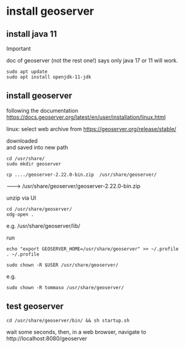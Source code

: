 # install geoserver

## install java 11

>[!IMPORTANT] 
> doc of geoserver (not the rest one!) says only java 17 or 11 will work.

    sudo apt update
    sudo apt install openjdk-11-jdk

## install geoserver 

following the documentation https://docs.geoserver.org/latest/en/user/installation/linux.html

linux: select web archive from https://geoserver.org/release/stable/

downloaded<br>
and saved into new path<br>

    cd /usr/share/
    sudo mkdir geoserver

    cp ..../geoserver-2.22.0-bin.zip  /usr/share/geoserver/

---> /usr/share/geoserver/geoserver-2.22.0-bin.zip

unzip via UI

    cd /usr/share/geoserver/
    xdg-open .

e.g. /usr/share/geoserver/lib/

run 

    echo "export GEOSERVER_HOME=/usr/share/geoserver" >> ~/.profile
    . ~/.profile

    sudo chown -R $USER /usr/share/geoserver/

e.g.

    sudo chown -R tommaso /usr/share/geoserver/

## test geoserver

    cd /usr/share/geoserver/bin/ && sh startup.sh 

wait some seconds, then, in a web browser, navigate to http://localhost:8080/geoserver


